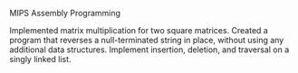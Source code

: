 MIPS Assembly Programming

Implemented matrix multiplication for two square matrices.
Created a program that reverses a null-terminated string in place, without using any additional data structures.
Implement insertion, deletion, and traversal on a singly linked list.
